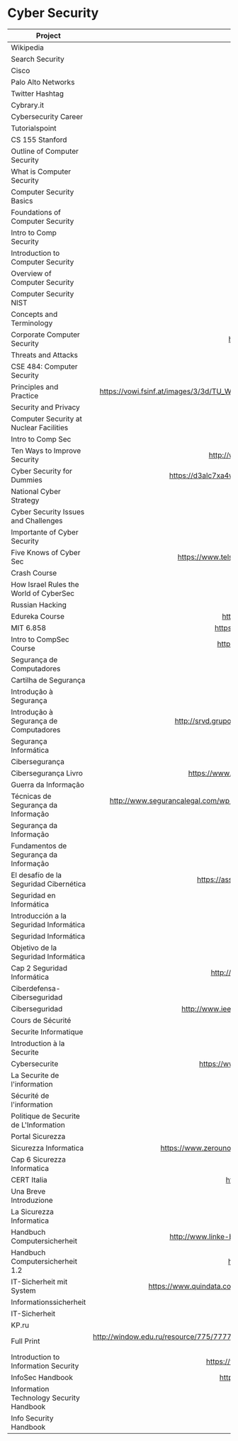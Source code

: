 # Cyber Security

| Project                                     | URL                                                                                                                                                         | Language |
|------------------------------------------|:-------------------------------------------------------------------------------------------------------------------------------------------------------------:|-----------|
| Wikipedia                                | https://en.wikipedia.org/wiki/Computer_security                                                                                                             | EN        |
| Search Security                          | https://searchsecurity.techtarget.com/definition/cybersecurity                                                                                              | EN        |
| Cisco                                    | https://www.cisco.com/c/en/us/products/security/what-is-cybersecurity.html                                                                                  | EN        |
| Palo Alto Networks                       | https://www.paloaltonetworks.com/cyberpedia/what-is-cyber-security                                                                                          | EN        |
| Twitter Hashtag                          | https://twitter.com/hashtag/cybersecurity                                                                                                                   | EN        |
| Cybrary.it                               | https://www.cybrary.it/                                                                                                                                     | EN        |
| Cybersecurity Career                     | https://learntocodewith.me/posts/cybersecurity/                                                                                                             | EN        |
| Tutorialspoint                           | https://www.tutorialspoint.com/computer_security/                                                                                                           | EN        |
| CS 155 Stanford                          | https://crypto.stanford.edu/cs155/syllabus.html                                                                                                             | EN        |
| Outline of Computer Security             | https://en.wikipedia.org/wiki/Outline_of_computer_security                                                                                                  | EN        |
| What is Computer Security                | http://www.cse.psu.edu/~trj1/cse544-s10/papers/gasser_ch1-2.pdf                                                                                             | EN        |
| Computer Security Basics                 | http://www.smfpl.org/files/Computer%20Security.pdf                                                                                                          | EN        |
| Foundations of Computer Security         | https://www.mobt3ath.com/uplode/book/book-26247.pdf                                                                                                         | EN        |
| Intro to Comp Security                   | https://its.ucsc.edu/security/training/docs/intro.pdf                                                                                                       | EN        |
| Introduction to Computer Security        | http://iips.icci.edu.iq/images/exam/Introduction-to-Computer-Security-pdf-DONE.pdf                                                                          | EN        |
| Overview of Computer Security            | https://arxiv.org/pdf/cs/0110043.pdf                                                                                                                        | EN        |
| Computer Security NIST                   | https://nvlpubs.nist.gov/nistpubs/legacy/sp/nistspecialpublication800-12.pdf                                                                                | EN        |
| Concepts and Terminology                 | https://www.acsac.org/secshelf/book001/02.pdf                                                                                                               | EN        |
| Corporate Computer Security              | https://zodml.org/sites/default/files/Corporate_Computer_Security_%28Third_Edition%29.pdf                                                                   | EN        |
| Threats and Attacks                      | http://web.cse.ohio-state.edu/~champion.17/4471/4471_lecture_2.pdf                                                                                          | EN        |
| CSE 484: Computer Security               | https://courses.cs.washington.edu/courses/cse484/08wi/lectures/index.html                                                                                   | EN        |
| Principles and Practice                  | https://vowi.fsinf.at/images/3/3d/TU_Wien-Introduction_to_Security_VU_%28Weippl%29_-_Computer_Security_Principles_and_Practice_%283rd_Edition_-_2015%29.pdf | EN        |
| Security and Privacy                     | https://crysp.uwaterloo.ca/courses/cs489/F07-lectures/lecture01.pdf                                                                                         | EN        |
| Computer Security at Nuclear Facilities  | https://www-pub.iaea.org/MTCD/Publications/PDF/Pub1527_web.pdf                                                                                              | EN        |
| Intro to Comp Sec                        | http://www.ra.cs.uni-tuebingen.de/lehre/ss11/introsec/06-access.pdf                                                                                         | EN        |
| Ten Ways to Improve Security             | http://www.athens.edu/pdfs/it/cyber-tips/Ten-Ways-to-Improve-New-Computer-Security.pdf?x75869                                                               | EN        |
| Cyber Security for Dummies               | https://d3alc7xa4w7z55.cloudfront.net/static/upload/protected/201/0114/2015-osspaloalto1-cybersecurity-for-dummies.pdf                                      | EN        |
| National Cyber Strategy                  | https://www.whitehouse.gov/wp-content/uploads/2018/09/National-Cyber-Strategy.pdf                                                                           | EN        |
| Cyber Security Issues and Challenges     | https://fas.org/sgp/crs/misc/R43831.pdf                                                                                                                     | EN        |
| Importante of Cyber Security             | https://pdfs.semanticscholar.org/5cfb/7a5bd2e6c181e8a69ebd49b1dadb795f493b.pdf                                                                              | EN        |
| Five Knows of Cyber Sec                  | https://www.telstra.com.au/content/dam/tcom/business-enterprise/security-services/pdf/5-knows-of-cyber-security.pdf                                         | EN        |
| Crash Course                             | https://www.youtube.com/watch?v=bPVaOlJ6ln0                                                                                                                 | EN        |
| How Israel Rules the World of CyberSec   | https://www.youtube.com/watch?v=ca-C3voZwpM&t=3s                                                                                                            | EN        |
| Russian Hacking                          | https://www.youtube.com/watch?v=G2_5rPbUDNA&                                                                                                                | EN        |
| Edureka Course                           | https://www.youtube.com/watch?v=ooJSgsB5fIE&list=PL9ooVrP1hQOGPQVeapGsJCktzIO4DtI4_                                                                         | EN        |
| MIT 6.858                                | https://www.youtube.com/watch?v=GqmQg-cszw4&list=PLUl4u3cNGP62K2DjQLRxDNRi0z2IRWnNh                                                                         | EN        |
| Intro to CompSec Course                  | https://www.youtube.com/watch?v=zBFB34YGK1U&list=PLaShtuU3FA75uYnfiAASPZID1wFCHAFve                                                                         | EN        |
| Segurança de Computadores                | https://pt.wikipedia.org/wiki/Seguran%C3%A7a_de_computadores                                                                                                | PT        |
| Cartilha de Segurança                    | https://cartilha.cert.br/computadores/                                                                                                                      | PT        |
| Introdução à Segurança                   | http://www.ic.unicamp.br/~cmbm/MC001/aularedes2-seguranca.pdf                                                                                               | PT        |
| Introdução à Segurança de Computadores   | http://srvd.grupoa.com.br/uploads/imagensExtra/legado/G/GOODRICH_Michael_T/Seguranca_Computadores/Lib/Amostra.pdf                                           | PT        |
| Segurança Informática                    | https://repositorio.ucp.pt/bitstream/10400.14/12040/1/Tese_TiagoSilva.pdf                                                                                   | PT        |
| Cibersegurança                           | https://www.idn.gov.pt/publicacoes/nacaodefesa/textointegral/NeD133.pdf                                                                                     | PT        |
| Cibersegurança Livro                     | https://www.kas.de/c/document_library/get_file?uuid=ed6be5d1-dd4c-2ec8-0fff-ee8f5dcf3226&groupId=252038                                                     | PT        |
| Guerra da Informação                     | https://run.unl.pt/bitstream/10362/14300/1/Dissertacao_OMilitao_35664.pdf                                                                                   | PT        |
| Técnicas de Segurança da Informação      | http://www.segurancalegal.com/wp-content/uploads/2017/09/T%C3%A9cnicas-de-Seguran%C3%A7a-da-Informa%C3%A7%C3%A3o-da-Teoria-%C3%A0-Pr%C3%A1tica.pdf          | PT        |
| Segurança da Informação                  | http://www.teleco.com.br/promon/pbtr/Seguranca_4WEB.pdf                                                                                                     | PT        |
| Fundamentos de Segurança da Informação   | https://www.cert.br/docs/palestras/certbr-egi2014.pdf                                                                                                       | PT        |
| El desafío de la Seguridad Cibernética   | https://assets.kpmg.com/content/dam/kpmg/ar/pdf/ICA/pub-local/el-desafio-de-la-seguridad-cibernetica.pdf                                                    | ES        |
| Seguridad en Informática                 | http://www.bib.uia.mx/tesis/pdf/014663/014663.pdf                                                                                                           | ES        |
| Introducción a la Seguridad Informática  | https://www.um.es/docencia/barzana/GESESI/GESESI-Introduccion-a-la-seguridad.pdf                                                                            | ES        |
| Seguridad Informática                    | http://campus.usal.es/~derinfo/Activ/Jorn02/Pon2002/LARyALSL.pdf                                                                                            | ES        |
| Objetivo de la Seguridad Informática     | https://www.uv.mx/personal/llopez/files/2011/09/presentacion.pdf                                                                                            | ES        |
| Cap 2 Seguridad Informática              | http://www.ptolomeo.unam.mx:8080/xmlui/bitstream/handle/132.248.52.100/250/A5.pdf?sequence=5                                                                | ES        |
| Ciberdefensa-Ciberseguridad              | http://www.cari.org.ar/pdf/ciberdefensa_riesgos_amenazas.pdf                                                                                                | ES        |
| Ciberseguridad                           | http://www.ieee.es/Galerias/fichero/OtrasPublicaciones/Nacional/2018/Libro-Ciberseguridad_A.Corletti_nov2017.pd.pdf                                         | ES        |
| Cours de Sécurité                        | https://doc.lagout.org/Others/Cours_securite%20informatique.pdf                                                                                             | FR        |
| Securite Informatique                    | https://www.eyrolles.com/Chapitres/9782212132335/Chap-1_Bloch.pdf                                                                                           | FR        |
| Introduction à la Securite               | http://www.univ-tebessa.dz/fichiers/master/master_951.pdf                                                                                                   | FR        |
| Cybersecurite                            | https://www.societe-informatique-de-france.fr/wp-content/uploads/2017/10/1024-no11-cybersecurite.pdf                                                        | FR        |
| La Securite de l'information             | https://www.information-security.fr/quest-ce-que-la-securite-de-linformation/                                                                               | FR        |
| Sécurité de l'information                | http://www.assufrance.com/securite_de_l_information.php                                                                                                     | FR        |
| Politique de Securite de L'Information   | https://mern.gouv.qc.ca/publications/ministere/politique/securite-information.pdf                                                                           | FR        |
| Portal Sicurezza                         | https://it.wikipedia.org/wiki/Portale:Sicurezza_informatica                                                                                                 | IT        |
| Sicurezza Informatica                    | https://www.zerounoweb.it/analytics/data-management/sicurezza-informatica-cioe-disponibilita-integrita-e-riservatezza-dei-dati/                             | IT        |
| Cap 6 Sicurezza Informatica              | http://www.dcuci.univr.it/documenti/OccorrenzaIns/matdid/matdid276908.pdf                                                                                   | IT        |
| CERT Italia                              | https://www.certnazionale.it/content/uploads/2015/01/minacce_regole_di_comportamento.pdf                                                                    | IT        |
| Una Breve Introduzione                   | https://www.disi.unige.it/person/LagorioG/SicurezzaInformatica.pdf                                                                                          | IT        |
| La Sicurezza Informatica                 | http://security.polito.it/~lioy/01jem/TIGR_introsec_3x.pdf                                                                                                  | IT        |
| Handbuch Computersicherheit              | http://www.linke-buecher.de/texte/internet/Handbuch-Computersicherheit---von---www.raw.at-compsec-compsec.htm.pdf                                           | DE        |
| Handbuch Computersicherheit 1.2          | http://gipfelsoli.org/rcms_repos/Antirepression/COMPUTERSICHERHEIT-HANDBUCH-1.2.pdf                                                                         | DE        |
| IT-Sicherheit mit System                 | https://www.quindata.com/fileadmin/user_upload/Quindata/Vortraege/Frau__Lang_IT-Sicherheit_mit_System__Stefanie_Lang_Fujitsu_v1.1.pdf                       | DE        |
| Informationssicherheit                   | http://www.lineas.de/gi-bs/vortraege/Sicherheitsvortrag_Braunschweig_V01.pdf                                                                                | DE        |
| IT-Sicherheit                            | http://www.nm.ifi.lmu.de/teaching/Vorlesungen/2013ws/itsec/_skript/itsec-k2-v9.1.pdf                                                                        | DE        |
| KP.ru                                    | https://www.kp.ru/guide/informatsionnaja-bezopasnost-predprijatija.html                                                                                     | RU        |
| Full Print                               | http://window.edu.ru/resource/775/77775/files/%D0%9A%D0%BD%D0%B8%D0%B3%D0%B0%20%D0%98%D0%91%20_%D0%9C%D0%93%D0%93%D0%A3_%20-%201.5.3%20_full-print_5_A5.pdf | RU        |
| Introduction to Information Security     | https://www.eecs.yorku.ca/course_archive/2013-14/F/4482/CSE4482_01_Introduction_2013_posted.pdf                                                             | EN        |
| InfoSec Handbook                         | http://www.panynj.gov/business-opportunities/pdf/corporate-information-security-handbook.pdf                                                                | EN        |
| Information Technology Security Handbook | https://www.infodev.org/infodev-files/resource/InfodevDocuments_18.pdf                                                                                      | EN        |
| Info Security Handbook                   | https://www.nisc.go.jp/security-site/campaign/files/aj-sec/handbook-all_eng.pdf                                                                             | EN        |
